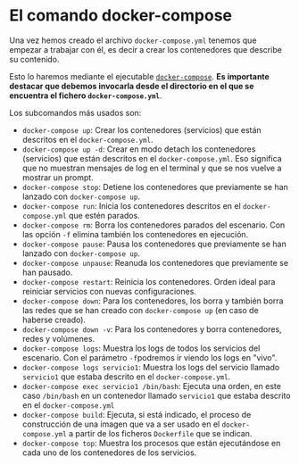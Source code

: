 # El comando docker-compose

Una vez hemos creado el archivo `docker-compose.yml` tenemos que empezar a trabajar con él, es decir a crear los contenedores que describe su contenido. 

Esto lo haremos mediante el ejecutable [`docker-compose`](https://docs.docker.com/compose/reference/). **Es importante destacar que debemos invocarla desde el directorio en el que se encuentra el fichero `docker-compose.yml`**.

Los subcomandos más usados son:

* `docker-compose up`: Crear los contenedores (servicios) que están descritos en el `docker-compose.yml`.
* `docker-compose up -d`: Crear en modo detach los contenedores (servicios) que están descritos en el `docker-compose.yml`. Eso significa que no muestran mensajes de log en el terminal y que se  nos vuelve a mostrar un prompt.
* `docker-compose stop`: Detiene los contenedores que previamente se han lanzado con `docker-compose up`.
* `docker-compose run`: Inicia los contenedores descritos en el `docker-compose.yml` que estén parados.
* `docker-compose rm`: Borra los contenedores parados del escenario. Con las opción `-f` elimina también los contenedores en ejecución.
* `docker-compose pause`: Pausa los contenedores que previamente se han lanzado con `docker-compose up`.
* `docker-compose unpause`: Reanuda los contenedores que previamente se han pausado.
* `docker-compose restart`: Reinicia los contenedores. Orden ideal para reiniciar servicios con nuevas configuraciones.
* `docker-compose down`:  Para los contenedores, los borra  y también borra las redes que se han creado con `docker-compose up` (en caso de haberse creado).
* `docker-compose down -v`: Para los contenedores y borra contenedores, redes y volúmenes.
* `docker-compose logs`: Muestra los logs de todos los servicios del escenario. Con el parámetro `-f`podremos ir viendo los logs en "vivo".
* `docker-compose logs servicio1`: Muestra los logs del servicio llamado `servicio1` que estaba descrito en el `docker-compose.yml`.
* `docker-compose exec servicio1 /bin/bash`: Ejecuta una orden, en este caso `/bin/bash` en un contenedor llamado `servicio1` que estaba descrito en el `docker-compose.yml`
* `docker-compose build`: Ejecuta, si está indicado, el proceso de construcción de una imagen que va a ser usado en el `docker-compose.yml`  a partir de los  ficheros `Dockerfile` que se indican.
* `docker-compose top`: Muestra  los procesos que están ejecutándose en cada uno de los contenedores de los servicios.
